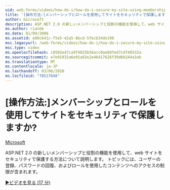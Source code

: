 ```yaml
---
uid: web-forms/videos/how-do-i/how-do-i-secure-my-site-using-membership-and-roles
title: '[操作方法:]メンバーシップとロールを使用してサイトをセキュリティで保護しますか? | Microsoft Docs'
author: microsoft
description: ASP.NET 2.0 の新しいメンバーシップと役割の機能を使用して、web サイトをセキュリティで保護する方法について説明します。 トピックには、ユーザーの登録、パスワードの回復、restricti などが含まれます。
ms.author: riande
ms.date: 01/09/2006
ms.assetid: e80c641c-f5e5-42a5-8bcd-5fecb34de198
msc.legacyurl: /web-forms/videos/how-do-i/how-do-i-secure-my-site-using-membership-and-roles
msc.type: video
ms.openlocfilehash: c8582e47ca9f4025b56acc0ae8dfed7cdf40532a
ms.sourcegitcommit: e7e91932a6e91a63e2e46417626f39d6b244a3ab
ms.translationtype: MT
ms.contentlocale: ja-JP
ms.lasthandoff: 03/06/2020
ms.locfileid: "78517648"
---
```

# <a name="how-do-i-secure-my-site-using-membership-and-roles"></a>[操作方法:]メンバーシップとロールを使用してサイトをセキュリティで保護しますか?

[Microsoft](https://github.com/microsoft)

ASP.NET 2.0 の新しいメンバーシップと役割の機能を使用して、web サイトをセキュリティで保護する方法について説明します。 トピックには、ユーザーの登録、パスワードの回復、およびロールを使用したコンテンツへのアクセスの制限が含まれます。

[&#9654;ビデオを見る (17 分)](https://channel9.msdn.com/Blogs/ASP-NET-Site-Videos/how-do-i-secure-my-site-using-membership-and-roles)
